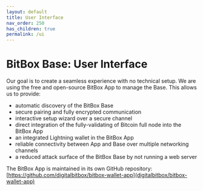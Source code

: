 ```yaml
---
layout: default
title: User Interface
nav_order: 250
has_children: true
permalink: /ui
---
```

# BitBox Base: User Interface

Our goal is to create a seamless experience with no technical setup. We are using the free and open-source BitBox App to manage the Base. This allows us to provide:

* automatic discovery of the BitBox Base
* secure pairing and fully encrypted communication
* interactive setup wizard over a secure channel
* direct integration of the fully-validating of Bitcoin full node into the BitBox App
* an integrated Lightning wallet in the BitBox App
* reliable connectivity between App and Base over multiple networking channels
* a reduced attack surface of the BitBox Base by not running a web server

The BitBox App is maintained in its own GitHub repository: [https://github.com/digitalbitbox/bitbox-wallet-app](digitalbitbox/bitbox-wallet-app)
